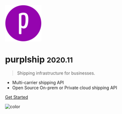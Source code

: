 
<img src="_media/icon.png" alt="logo" width="120"/>

# purplship <small>2020.11</small>

> Shipping infrastructure for businesses.

- Multi-carrier shipping API
- Open Source On-prem or Private cloud shipping API

[Get Started](#introduction)

![color](#eeeeee)
